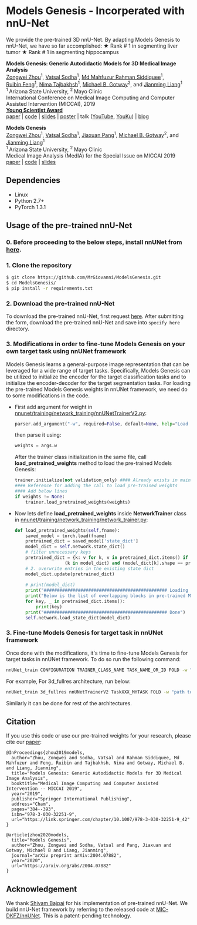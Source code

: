 # Models Genesis - Incorperated with nnU-Net

We provide the pre-trained 3D nnU-Net. By adapting Models Genesis to nnU-Net, we have so far accomplished:
&#9733; Rank # 1 in segmenting liver tumor
&#9733; Rank # 1 in segmenting hippocampus

<b>Models Genesis: Generic Autodidactic Models for 3D Medical Image Analysis</b> <br/>
[Zongwei Zhou](https://www.zongweiz.com/)<sup>1</sup>, [Vatsal Sodha](https://github.com/vatsal-sodha)<sup>1</sup>, [Md Mahfuzur Rahman Siddiquee](https://github.com/mahfuzmohammad)<sup>1</sup>,  <br/>
[Ruibin Feng](https://chs.asu.edu/ruibin-feng)<sup>1</sup>, [Nima Tajbakhsh](https://www.linkedin.com/in/nima-tajbakhsh-b5454376/)<sup>1</sup>, [Michael B. Gotway](https://www.mayoclinic.org/biographies/gotway-michael-b-m-d/bio-20055566)<sup>2</sup>, and [Jianming Liang](https://chs.asu.edu/jianming-liang)<sup>1</sup> <br/>
<sup>1 </sup>Arizona State University,   <sup>2 </sup>Mayo Clinic <br/>
International Conference on Medical Image Computing and Computer Assisted Intervention (MICCAI), 2019 <br/>
<b>[Young Scientist Award](http://www.miccai.org/about-miccai/awards/young-scientist-award/)</b>  <br/>
[paper](http://www.cs.toronto.edu/~liang/Publications/ModelsGenesis/MICCAI_2019_Full.pdf) | [code](https://github.com/MrGiovanni/ModelsGenesis) | [slides](https://docs.wixstatic.com/ugd/deaea1_c5e0f8cd9cde4c3db339d866483cbcd3.pdf) | [poster](http://www.cs.toronto.edu/~liang/Publications/ModelsGenesis/Models_Genesis_Poster.pdf) | talk ([YouTube](https://youtu.be/5W_uGzBloZs), [YouKu](https://v.youku.com/v_show/id_XNDM5NjQ1ODAxMg==.html?sharefrom=iphone&sharekey=496e1494c76ed263653aa3aada61c23e6)) | [blog](https://zhuanlan.zhihu.com/p/86366534)

<b>Models Genesis</b> <br/>
[Zongwei Zhou](https://www.zongweiz.com/)<sup>1</sup>, [Vatsal Sodha](https://github.com/vatsal-sodha)<sup>1</sup>, [Jiaxuan Pang](https://github.com/MRJasonP)<sup>1</sup>, [Michael B. Gotway](https://www.mayoclinic.org/biographies/gotway-michael-b-m-d/bio-20055566)<sup>2</sup>, and [Jianming Liang](https://chs.asu.edu/jianming-liang)<sup>1</sup> <br/>
<sup>1 </sup>Arizona State University,   <sup>2 </sup>Mayo Clinic <br/>
Medical Image Analysis (MedIA) for the Special Issue on MICCAI 2019 <br/>
[paper](https://arxiv.org/pdf/2004.07882.pdf) | [code](https://github.com/MrGiovanni/ModelsGenesis) | [slides](https://d5b3ebbb-7f8d-4011-9114-d87f4a930447.filesusr.com/ugd/deaea1_5ecdfa48836941d6ad174dcfbc925575.pdf)

## Dependencies

+ Linux
+ Python 2.7+
+ PyTorch 1.3.1

## Usage of the pre-trained nnU-Net

### 0. Before proceeding to the below steps, install nnUNet from [here](https://github.com/MIC-DKFZ/nnUNet).

### 1. Clone the repository
```bash
$ git clone https://github.com/MrGiovanni/ModelsGenesis.git
$ cd ModelsGenesis/
$ pip install -r requirements.txt
```

### 2. Download the pre-trained nnU-Net
To download the pre-trained nnU-Net, first request [here](https://www.wjx.top/jq/46747127.aspx). After submitting the form, download the pre-trained nnU-Net and save into `specify here` directory.

### 3. Modifications in order to fine-tune Models Genesis on your own target task using nnUNet framework
Models Genesis learns a general-purpose image representation that can be leveraged for a wide range of target tasks. Specifically, Models Genesis can be utilized to initialize the encoder for the target classification tasks and to initialize the encoder-decoder for the target segmentation tasks.
For loading the pre-trained Models Genesis weights in nnUNet framework, we need do to some modifications in the code.
- First add argument for weight in <ins>nnunet/training/network_training/nnUNetTrainerV2.py</ins>:
    ```python
    parser.add_argument("-w", required=False, default=None, help="Load pre-trained Models Genesis")
    ```
    then parse it using:
    ```python
    weights = args.w
    ```
    After the trainer class initialization in the same file, call **load_pretrained_weights** method to load the pre-trained Models Genesis:
    ```python
    trainer.initialize(not validation_only) #### Already exists in main method
    #### Reference for adding the call to load pre-trained weights
    #### Add below lines
    if weights != None:                                                         
        trainer.load_pretrained_weights(weights)
    ```
- Now lets define **load_pretrained_weights** inside **NetworkTrainer** class in <ins>nnunet/training/network_training/network_trainer.py</ins>:
    ```python
    def load_pretrained_weights(self,fname):                                    
        saved_model = torch.load(fname)                                         
        pretrained_dict = saved_model['state_dict']                             
        model_dict = self.network.state_dict()                                  
        # filter unnecessary keys                                               
        pretrained_dict = {k: v for k, v in pretrained_dict.items() if          
                       (k in model_dict) and (model_dict[k].shape == pretrained_dict[k].shape)}
        # 2. overwrite entries in the existing state dict                       
        model_dict.update(pretrained_dict)                                      
                                                                                
        # print(model_dict)                                                     
        print("############################################### Loading pre-trained Models Genesis from ",fname)
        print("Below is the list of overlapping blocks in pre-trained Models Genesis and nnUNet architecture:")                       
        for key, _ in pretrained_dict.items():                                  
            print(key)                                                          
        print("############################################### Done")           
        self.network.load_state_dict(model_dict) 
    ```
### 3. Fine-tune Models Genesis for target task in nnUNet framework
Once done with the modifications, it's time to fine-tune Models Genesis for target tasks in nnUNet framework. To do so run the following command:
```bash
nnUNet_train CONFIGURATION TRAINER_CLASS_NAME TASK_NAME_OR_ID FOLD -w "pre-trained Models Genesis path"
```
For example, For 3d_fullres architecture, run below:
```bash
nnUNet_train 3d_fullres nnUNetTrainerV2 TaskXXX_MYTASK FOLD -w "path to pre-trained Models Genesis"
```
Similarly it can be done for rest of the architectures.

## Citation
If you use this code or use our pre-trained weights for your research, please cite our [paper](https://link.springer.com/chapter/10.1007/978-3-030-32251-9_42):
```
@InProceedings{zhou2019models,
  author="Zhou, Zongwei and Sodha, Vatsal and Rahman Siddiquee, Md Mahfuzur and Feng, Ruibin and Tajbakhsh, Nima and Gotway, Michael B. and Liang, Jianming",
  title="Models Genesis: Generic Autodidactic Models for 3D Medical Image Analysis",
  booktitle="Medical Image Computing and Computer Assisted Intervention -- MICCAI 2019",
  year="2019",
  publisher="Springer International Publishing",
  address="Cham",
  pages="384--393",
  isbn="978-3-030-32251-9",
  url="https://link.springer.com/chapter/10.1007/978-3-030-32251-9_42"
}

@article{zhou2020models,
  title="Models Genesis",
  author="Zhou, Zongwei and Sodha, Vatsal and Pang, Jiaxuan and Gotway, Michael B and Liang, Jianming",
  journal="arXiv preprint arXiv:2004.07882",
  year="2020",
  url="https://arxiv.org/abs/2004.07882"
}
```

## Acknowledgement
We thank [Shivam Bajpai](https://github.com/sbajpai2) for his implementation of pre-trained nnU-Net. We build nnU-Net framework by referring to the released code at [MIC-DKFZ/nnUNet](https://github.com/MIC-DKFZ/nnUNet). This is a patent-pending technology.

